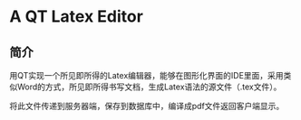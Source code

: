 # A QT Latex Editor

## 简介
用QT实现一个所见即所得的Latex编辑器，能够在图形化界面的IDE里面，采用类似Word的方式，所见即所得书写文档，生成Latex语法的源文件（.tex文件）。

将此文件传递到服务器端，保存到数据库中，编译成pdf文件返回客户端显示。 
